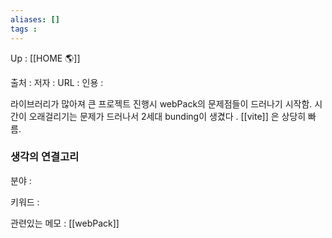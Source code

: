 ```yaml
---
aliases: []
tags : 
---
```

Up : [[HOME 🌎]]

출처 :
저자 :
URL : 
인용 : 

라이브러리가 많아져 큰 프로젝트 진행시 webPack의 문제점들이 드러나기 시작함.
시간이 오래걸리기는 문제가 드러나서 2세대 bunding이 생겼다 .
[[vite]] 은 상당히 빠름. 



### 생각의 연결고리
분야 :

키워드 :

관련있는 메모 : [[webPack]]
